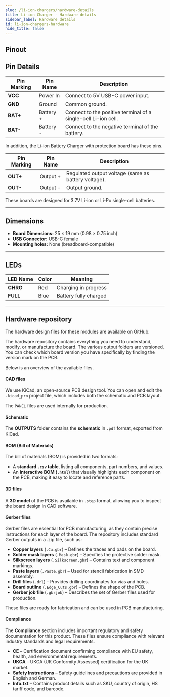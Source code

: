 ```yaml
---
slug: /li-ion-chargers/hardware-details 
title: Li-ion Charger - Hardware details
sidebar_label: Hardware details
id: li-ion-chargers-hardware
hide_title: false
---
```


## Pinout

<CenteredImage src="/img/chargers/pinout1.png" alt="Li-ion charger pinout" caption="Li-ion Battery Charger pinout diagram"/>

<CenteredImage src="/img/chargers/pinout2.png" alt="Li-ion charger pinout" caption="Li-ion Battery Charger with protection pinout diagram"/>

## Pin Details

| Pin Marking | Pin Name  | Description                                                     |
| ----------- | --------- | --------------------------------------------------------------- |
| **VCC**     | Power In  | Connect to 5V USB-C power input.                                |
| **GND**     | Ground    | Common ground.                                                  |
| **BAT+**    | Battery + | Connect to the positive terminal of a single-cell Li-ion cell.  |
| **BAT-**    | Battery - | Connect to the negative terminal of the battery.              |

<InfoBox>In addition, the Li-ion Battery Charger with protection board has these pins.</InfoBox>

| Pin Marking | Pin Name  | Description                                                     |
| ----------- | --------- | --------------------------------------------------------------- |
| **OUT+**    | Output +  | Regulated output voltage (same as battery voltage).             |
| **OUT-**    | Output -  | Output ground.                                                  |

<InfoBox>These boards are designed for 3.7V Li-ion or Li-Po single-cell batteries.</InfoBox>

---

## Dimensions

- **Board Dimensions:** 25 × 19 mm (0.98 × 0.75 inch)
- **USB Connector:** USB-C female
- **Mounting holes:** None (breadboard-compatible)

---

## LEDs

| LED Name | Color | Meaning                  |
| -------- | ----- | ------------------------ |
| **CHRG** | Red   | Charging in progress     |
| **FULL** | Blue  | Battery fully charged    |

---

## Hardware repository

The hardware design files for these modules are available on GitHub:

<QuickLink 
  title="Li-ion Charger Hardware Repository" 
  description="Schematics and PCB layout for the charger module"
  url="https://github.com/SolderedElectronics/Li-ion-charger-hardware-design" 
/>

<QuickLink 
  title="Li-ion Charger with Protection Hardware Repository" 
  description="Schematics and PCB layout for the charger module"
  url="https://github.com/SolderedElectronics/Li-ion-charger-with-protection-hardware-design" 
/>

The hardware repository contains everything you need to understand, modify, or manufacture the board. The various output folders are versioned. You can check which board version you have specifically by finding the version mark on the PCB.

Below is an overview of the available files.  

#### CAD files

We use KiCad, an open-source PCB design tool. You can open and edit the `.kicad_pro` project file, which includes both the schematic and PCB layout.

The `PANEL` files are used internally for production.

#### Schematic

The **OUTPUTS** folder contains the **schematic** in `.pdf` format, exported from KiCad.

#### BOM (Bill of Materials)

The bill of materials (BOM) is provided in two formats:  

- A **standard `.csv` table**, listing all components, part numbers, and values.  
- An **interactive BOM (`.html`)** that visually highlights each component on the PCB, making it easy to locate and reference parts.  

#### 3D files

A **3D model** of the PCB is available in `.step` format, allowing you to inspect the board design in CAD software.  

#### Gerber files 

Gerber files are essential for PCB manufacturing, as they contain precise instructions for each layer of the board. The repository includes standard Gerber outputs in a .zip file, such as:  

- **Copper layers** (`.Cu.gbr`) – Defines the traces and pads on the board.  
- **Solder mask layers** (`.Mask.gbr`) – Specifies the protective solder mask.  
- **Silkscreen layers** (`.Silkscreen.gbr`) – Contains text and component markings.  
- **Paste layers** (`.Paste.gbr`) – Used for stencil fabrication in SMD assembly.  
- **Drill files** (`.drl`) – Provides drilling coordinates for vias and holes.  
- **Board outline** (`.Edge_Cuts.gbr`) – Defines the shape of the PCB.  
- **Gerber job file** (`.gbrjob`) – Describes the set of Gerber files used for production.  

These files are ready for fabrication and can be used in PCB manufacturing.

#### Compliance  

The **Compliance** section includes important regulatory and safety documentation for this product. These files ensure compliance with relevant industry standards and legal requirements.  

- **CE** – Certification document confirming compliance with EU safety, health, and environmental requirements.  
- **UKCA** – UKCA (UK Conformity Assessed) certification for the UK market.  
- **Safety Instructions** – Safety guidelines and precautions are provided in English and German.
- **Info.txt** – Contains product details such as SKU, country of origin, HS tariff code, and barcode.